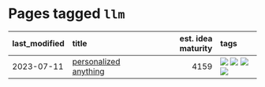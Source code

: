 # Pages tagged `llm`

|last_modified|title|est. idea maturity|tags
|:---|:---|---:|:---|
|2023-07-11|[personalized anything](../personalized_anything.md)|4159|[![](https://img.shields.io/badge/tag-gdpr_data_export-193ec4)](../tags/gdpr_data_export.md) [![](https://img.shields.io/badge/tag-llm-8b3cb7)](../tags/llm.md) [![](https://img.shields.io/badge/tag-personalization-759071)](../tags/personalization.md) [![](https://img.shields.io/badge/tag-productivity-7a219d)](../tags/productivity.md)|
